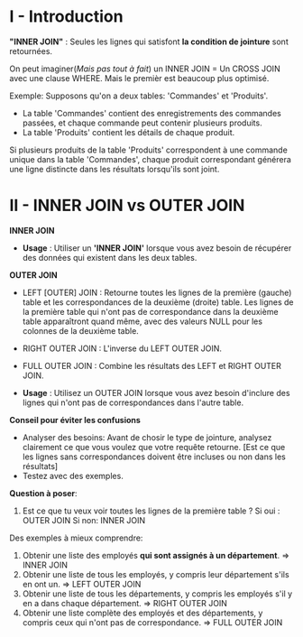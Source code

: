 # I - Introduction
__"INNER JOIN"__ : Seules les lignes qui satisfont __la condition de jointure__ sont retournées.

On peut imaginer(_Mais pas tout à fait_) un INNER JOIN = Un CROSS JOIN avec une clause WHERE. Mais le premièr est beaucoup plus optimisé.

Exemple:
Supposons qu'on a deux tables: 'Commandes' et 'Produits'.
* La table 'Commandes' contient des enregistrements des commandes passées, et chaque commande peut contenir plusieurs produits.
* La table 'Produits' contient les détails de chaque produit.

Si plusieurs produits de la table 'Produits' correspondent à une commande unique dans la table 'Commandes', chaque produit correspondant générera une ligne distincte dans les résultats lorsqu'ils sont joint.

# II - INNER JOIN vs OUTER JOIN
__INNER JOIN__
* __Usage__ : Utiliser un __'INNER JOIN'__  lorsque vous avez besoin de récupérer des données qui existent dans les deux tables.

__OUTER JOIN__
* LEFT [OUTER] JOIN : Retourne toutes les lignes de la première (gauche) table et les correspondances de la deuxième (droite) table. Les lignes de la première table qui n'ont pas de correspondance dans la deuxième table apparaîtront quand même, avec des valeurs NULL pour les colonnes de la deuxième table.
* RIGHT OUTER JOIN : L'inverse du LEFT OUTER JOIN. 
* FULL OUTER JOIN : Combine les résultats des LEFT et RIGHT OUTER JOIN.

* __Usage__ : Utilisez un OUTER JOIN lorsque vous avez besoin d'inclure des lignes qui n'ont pas de correspondances dans l'autre table.

__Conseil pour éviter les confusions__
* Analyser des besoins: Avant de chosir le type de jointure, analysez clairement ce que vous voulez que votre requête retourne. [Est ce que les lignes sans correspondances doivent être incluses ou non dans les résultats]
* Testez avec des exemples.

__Question à poser__:
1. Est ce que tu veux voir toutes les lignes de la première table ?
    Si oui : OUTER JOIN
    Si non: INNER JOIN

Des exemples à mieux comprendre: 
1. Obtenir une liste des employés __qui sont assignés à un département__.  => INNER JOIN
2. Obtenir une liste de tous les employés, y compris leur département s'ils en ont un. => LEFT OUTER JOIN
3. Obtenir une liste de tous les départements, y compris les employés s'il y en a dans chaque département. => RIGHT OUTER JOIN
4. Obtenir une liste complète des employés et des départements, y compris ceux qui n'ont pas de correspondance. => FULL OUTER JOIN